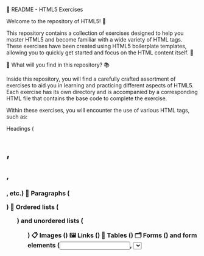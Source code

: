📂 README - HTML5 Exercises

Welcome to the repository of HTML5! 🎉

This repository contains a collection of exercises designed to help you master HTML5 and become familiar with a wide variety of HTML tags. These exercises have been created using HTML5 boilerplate templates, allowing you to quickly get started and focus on the HTML content itself. 💪

🔎 What will you find in this repository? 📚

Inside this repository, you will find a carefully crafted assortment of exercises to aid you in learning and practicing different aspects of HTML5. Each exercise has its own directory and is accompanied by a corresponding HTML file that contains the base code to complete the exercise.

Within these exercises, you will encounter the use of various HTML tags, such as:
<p>
  Headings (<h1>, <h2>, <h3>, etc.) 📝
  Paragraphs (<p>) 📄
  Ordered lists (<ol>) and unordered lists (<ul>) 📋
  Images (<img>) 🖼️
  Links (<a>) 🔗
  Tables (<table>) 🗂️
  Forms (<form>) and form elements (<input>, <select>, etc.) 📝📋
  Structural elements (<div>, <span>, <header>, <footer>, etc.) 🏗️
  Multimedia elements (<audio>, <video>) 🎵🎥
  Semantic elements (<article>, <section>, <nav>, <aside>, etc.) 📖
  Each exercise is designed to help you practice using and combining these tags to create content-rich web pages that are properly structured. 💡
</p>
